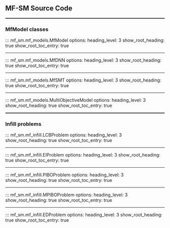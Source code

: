## MF-SM Source Code
<hr style="border:1px solid grey">

### MfModel classes
::: mf_sm.mf_models.MfModel
    options:
      heading_level: 3
      show_root_heading: true
      show_root_toc_entry: true
<hr style="border:1px light grey">

::: mf_sm.mf_models.MfDNN
    options:
      heading_level: 3
      show_root_heading: true
      show_root_toc_entry: true
<hr style="border:1px light grey">

::: mf_sm.mf_models.MfSMT
    options:
      heading_level: 3
      show_root_heading: true
      show_root_toc_entry: true
<hr style="border:1px light grey">

::: mf_sm.mf_models.MultiObjectiveModel
    options:
      heading_level: 3
      show_root_heading: true
      show_root_toc_entry: true
<hr style="border:1px solid grey">

### Infill problems
::: mf_sm.mf_infill.LCBProblem
    options:
      heading_level: 3
      show_root_heading: true
      show_root_toc_entry: true
<hr style="border:1px light grey">

::: mf_sm.mf_infill.EIProblem
    options:
      heading_level: 3
      show_root_heading: true
      show_root_toc_entry: true
<hr style="border:1px light grey">

::: mf_sm.mf_infill.PIBOProblem
    options:
      heading_level: 3
      show_root_heading: true
      show_root_toc_entry: true
<hr style="border:1px light grey">

::: mf_sm.mf_infill.MPIBOProblem
    options:
      heading_level: 3
      show_root_heading: true
      show_root_toc_entry: true
<hr style="border:1px light grey">

::: mf_sm.mf_infill.EDProblem
    options:
      heading_level: 3
      show_root_heading: true
      show_root_toc_entry: true
